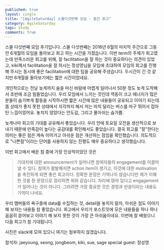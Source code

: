 ```yaml
---
published: true
layout: single
title: "[AgileSaturday] 스물다섯번째 모임 - 중간 회고"
category: AgileSaturday
tags: Study
comments: true
---
```

스물 다섯번째 모임 후기입니다. 스물 다섯번째는 2016년 6월의 마지막 주간으로 그동안 6개월의 모임을 돌아보고 회고 하는 시간을 가졌습니다. 이번 term의 주제가 회고였는데 만족스러운 회고를 위해, 잘 facilitation을 잘 하는 것이 중요하다는 의견이 있었고, kiki께서 facilitation을 잘 하시는 정성영님을 모임에 초대하여 모임의 회고를 진행해 주시는 동시에 좋은 facilitation에 대한 팁을 공유해 주셨습니다. 두시간이 긴 것 같지만 6개월을 돌아보기에는 짧은 시간이었네요.

개인적으로는 전날 늦게까지 술을 마신 바람에 어렵게 일어나서 50분 정도 늦게 도착해서 초반에 조금 힘들었습니다. 우리 모임에서 느끼는 것인데 역동이 크고 에너지가 많은 분들이 숨가쁘게 활동을 시작하시면 짧은 시간에 많은 내용들이 공유되고 이야기 되는데 몸 상태가 좋지 못한 상태에서 지각까지 해서 저는 마치 달리는 버스를 마구 뛰어서 잡아탄 느낌이었어요. 놓치지 않았다는 안도감, 그리고 몰아쉬는 숨가쁨.

늦게나마 회고의 기대를 공유해서 좋았습니다. 우리 안에 토요일 오전을 생산적으로 보내기 때문에 만족감이 높다는 공감대를 확인해서도 좋았습니다. 결국 회고를 "잘"한다는 의미는 좋은 점은 계속 이어가고 아쉬운 점은 개선하는 점임을 확인했습니다. 의도적으로 "나쁜점"이라는 단어를 사용하지 않는 진행도 매우 중요하다고 생각했습니다.

이번 회고에서 배운 점 중에 가장 인상적이었던 것은

> 기대치에 대한 announcement가 일어나면 참여자들의 engagement를 이끌어 낼 수 있다. 참여가 활발해지면 action item이 생기고, 이것에 대한 motivation을 촉진하게 되면 좋은 회고이다.
> 정확한 문장은 기억나지 않습니다만 제가 이해한 것을 한 문장으로 정리하면 위와 같습니다. 자리에 앉아 있다고 engagement가 일어나는 것이 아니다. 그러려면 가장 중요한 것은 경청과 반응이라는 내용도 기억이 나네요.

우리 멤버들의 욕구중에 data를 수집하는 것, detail을 놓치지 말자, 아쉬운 점도 이야기 해 보자는 내용들 참 좋았습니다. 회고에서 우리가 포스트잇에 모은 내용들을 하나 하나 꼼꼼히 뜯어보고 이야기 해 보지 못한 것이 가장 큰 아쉬움이네요. 이번에 잘 배웠으니 다음 회고가 참 기대됩니다.

사진은 slack에 모여 있으니 여기는 첨부하지 않겠습니다.

참석자: jaeyoung, seong, jongbeom, kiki, sue, sage
special guest: 정성영

